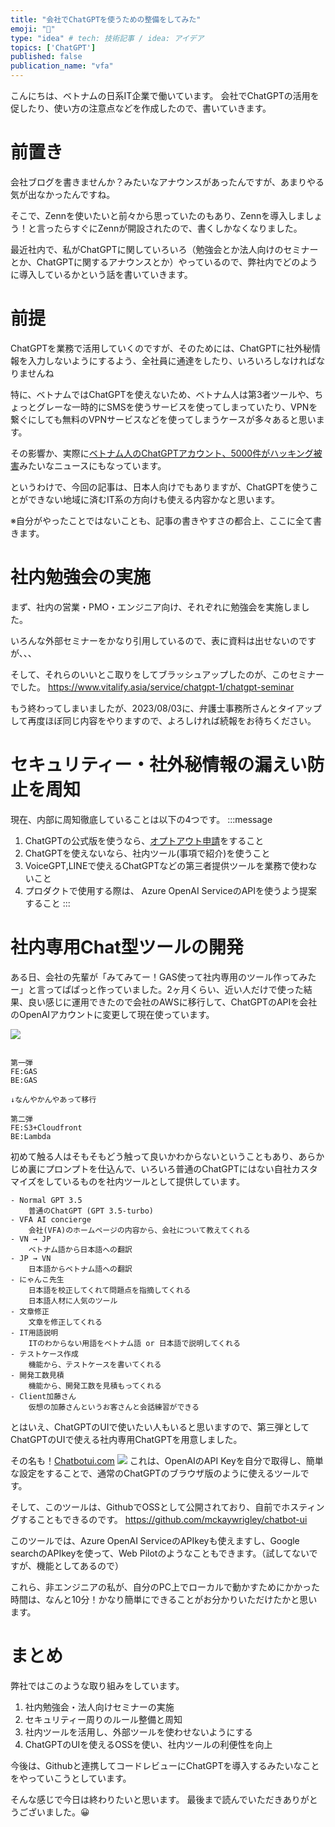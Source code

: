 ```yaml
---
title: "会社でChatGPTを使うための整備をしてみた"
emoji: "💬"
type: "idea" # tech: 技術記事 / idea: アイデア
topics: ['ChatGPT']
published: false
publication_name: "vfa"
---
```

こんにちは、ベトナムの日系IT企業で働いています。
会社でChatGPTの活用を促したり、使い方の注意点などを作成したので、書いていきます。

# 前置き
会社ブログを書きませんか？みたいなアナウンスがあったんですが、あまりやる気が出なかったんですね。

そこで、Zennを使いたいと前々から思っていたのもあり、Zennを導入しましょう！と言ったらすぐにZennが開設されたので、書くしかなくなりました。

最近社内で、私がChatGPTに関していろいろ（勉強会とか法人向けのセミナーとか、ChatGPTに関するアナウンスとか）やっているので、弊社内でどのように導入しているかという話を書いていきます。


# 前提
ChatGPTを業務で活用していくのですが、そのためには、ChatGPTに社外秘情報を入力しないようにするよう、全社員に通達をしたり、いろいろしなければなりませんね

特に、ベトナムではChatGPTを使えないため、ベトナム人は第3者ツールや、ちょっとグレーな一時的にSMSを使うサービスを使ってしまっていたり、VPNを繋ぐにしても無料のVPNサービスなどを使ってしまうケースが多々あると思います。

その影響か、実際に[ベトナム人のChatGPTアカウント、5000件がハッキング被害](https://www.viet-jo.com/news/social/230623173305.html)みたいなニュースにもなっています。

というわけで、今回の記事は、日本人向けでもありますが、ChatGPTを使うことができない地域に済むIT系の方向けも使える内容かなと思います。

※自分がやったことではないことも、記事の書きやすさの都合上、ここに全て書きます。

# 社内勉強会の実施
まず、社内の営業・PMO・エンジニア向け、それぞれに勉強会を実施しました。

いろんな外部セミナーをかなり引用しているので、表に資料は出せないのですが、、、

そして、それらのいいとこ取りをしてブラッシュアップしたのが、このセミナーでした。
https://www.vitalify.asia/service/chatgpt-1/chatgpt-seminar

もう終わってしまいましたが、2023/08/03に、弁護士事務所さんとタイアップして再度ほぼ同じ内容をやりますので、よろしければ続報をお待ちください。
# セキュリティー・社外秘情報の漏えい防止を周知
現在、内部に周知徹底していることは以下の4つです。
:::message
1. ChatGPTの公式版を使うなら、[オプトアウト申請](https://docs.google.com/forms/d/e/1FAIpQLScrnC-_A7JFs4LbIuzevQ_78hVERlNqqCPCt3d8XqnKOfdRdQ/viewform)をすること
2. ChatGPTを使えないなら、社内ツール(事項で紹介)を使うこと
3. VoiceGPT,LINEで使えるChatGPTなどの第三者提供ツールを業務で使わないこと
4. プロダクトで使用する際は、 Azure OpenAI ServiceのAPIを使うよう提案すること
:::

# 社内専用Chat型ツールの開発
ある日、会社の先輩が「みてみてー！GAS使って社内専用のツール作ってみたー」と言ってぱぱっと作っていました。2ヶ月くらい、近い人だけで使った結果、良い感じに運用できたので会社のAWSに移行して、ChatGPTのAPIを会社のOpenAIアカウントに変更して現在使っています。

![](https://storage.googleapis.com/zenn-user-upload/a72427f82310-20230707.png)

```plain:アーキテクチャ構成

第一弾
FE:GAS
BE:GAS

↓なんやかんやあって移行

第二弾
FE:S3+Cloudfront
BE:Lambda

```

初めて触る人はそもそもどう触って良いかわからないということもあり、あらかじめ裏にプロンプトを仕込んで、いろいろ普通のChatGPTにはない自社カスタマイズをしているものを社内ツールとして提供しています。

```plain:主な機能
- Normal GPT 3.5
    普通のChatGPT (GPT 3.5-turbo)
- VFA AI concierge
    会社(VFA)のホームページの内容から、会社について教えてくれる
- VN → JP
    ベトナム語から日本語への翻訳
- JP → VN
    日本語からベトナム語への翻訳
- にゃんこ先生
    日本語を校正してくれて問題点を指摘してくれる
    日本語人材に人気のツール
- 文章修正
    文章を修正してくれる
- IT用語説明
    ITのわからない用語をベトナム語 or 日本語で説明してくれる
- テストケース作成
    機能から、テストケースを書いてくれる
- 開発工数見積
    機能から、開発工数を見積もってくれる
- Client加藤さん
    仮想の加藤さんというお客さんと会話練習ができる
```

とはいえ、ChatGPTのUIで使いたい人もいると思いますので、第三弾としてChatGPTのUIで使える社内専用ChatGPTを用意しました。

その名も！[Chatbotui.com](https://www.chatbotui.com/ja)
![](https://storage.googleapis.com/zenn-user-upload/967dc5cae395-20230707.png)
これは、OpenAIのAPI Keyを自分で取得し、簡単な設定をすることで、通常のChatGPTのブラウザ版のように使えるツールです。

そして、このツールは、GithubでOSSとして公開されており、自前でホスティングすることもできるのです。
https://github.com/mckaywrigley/chatbot-ui

このツールでは、Azure OpenAI ServiceのAPIkeyも使えますし、Google searchのAPIkeyを使って、Web Pilotのようなこともできます。（試してないですが、機能としてあるので）

これら、非エンジニアの私が、自分のPC上でローカルで動かすためにかかった時間は、なんと10分！かなり簡単にできることがお分かりいただけたかと思います。

# まとめ
弊社ではこのような取り組みをしています。

1. 社内勉強会・法人向けセミナーの実施
2. セキュリティー周りのルール整備と周知
3. 社内ツールを活用し、外部ツールを使わせないようにする
4. ChatGPTのUIを使えるOSSを使い、社内ツールの利便性を向上

今後は、Githubと連携してコードレビューにChatGPTを導入するみたいなことをやっていこうとしています。

そんな感じで今日は終わりたいと思います。
最後まで読んでいただきありがとうございました。😀

